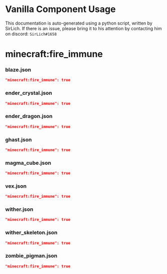 # Vanilla Component Usage
This documentation is auto-generated using a python script, written by SirLich. If there is an issue, please bring it to his attention by contacting him on discord: `SirLich#1658`

# minecraft:fire_immune
### blaze.json
```JSON
"minecraft:fire_immune": true
```

### ender_crystal.json
```JSON
"minecraft:fire_immune": true
```

### ender_dragon.json
```JSON
"minecraft:fire_immune": true
```

### ghast.json
```JSON
"minecraft:fire_immune": true
```

### magma_cube.json
```JSON
"minecraft:fire_immune": true
```

### vex.json
```JSON
"minecraft:fire_immune": true
```

### wither.json
```JSON
"minecraft:fire_immune": true
```

### wither_skeleton.json
```JSON
"minecraft:fire_immune": true
```

### zombie_pigman.json
```JSON
"minecraft:fire_immune": true
```

